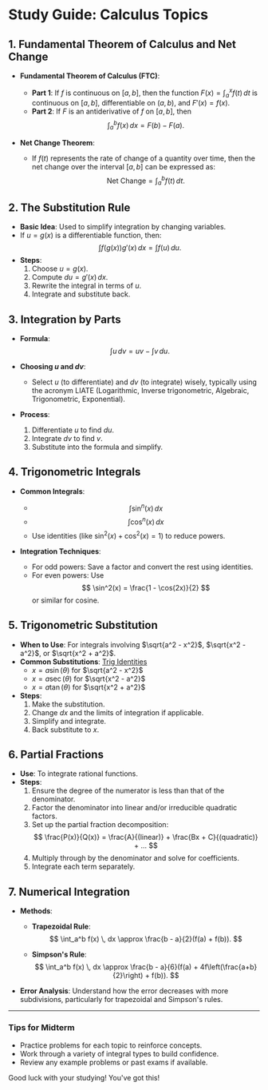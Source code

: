 


# Study Guide: Calculus Topics

## 1. Fundamental Theorem of Calculus and Net Change
- **Fundamental Theorem of Calculus (FTC)**:
  - **Part 1**: If $f$ is continuous on $[a, b]$, then the function $F(x) = \int_a^x f(t) \, dt$ is continuous on $[a, b]$, differentiable on $(a, b)$, and $F'(x) = f(x)$.
  - **Part 2**: If $F$ is an antiderivative of $f$ on $[a, b]$, then 
  $$
  \int_a^b f(x) \, dx = F(b) - F(a).
  $$

- **Net Change Theorem**: 
  - If $f(t)$ represents the rate of change of a quantity over time, then the net change over the interval $[a, b]$ can be expressed as:
  $$
  \text{Net Change} = \int_a^b f(t) \, dt.
  $$

## 2. The Substitution Rule
- **Basic Idea**: Used to simplify integration by changing variables.
- If $u = g(x)$ is a differentiable function, then:
  $$
  \int f(g(x)) g'(x) \, dx = \int f(u) \, du.
  $$
- **Steps**:
  1. Choose $u = g(x)$.
  2. Compute $du = g'(x) \, dx$.
  3. Rewrite the integral in terms of $u$.
  4. Integrate and substitute back.

## 3. Integration by Parts
- **Formula**: 
  $$
  \int u \, dv = uv - \int v \, du.
  $$
- **Choosing $u$ and $dv$**:
  - Select $u$ (to differentiate) and $dv$ (to integrate) wisely, typically using the acronym LIATE (Logarithmic, Inverse trigonometric, Algebraic, Trigonometric, Exponential).
  
- **Process**:
  1. Differentiate $u$ to find $du$.
  2. Integrate $dv$ to find $v$.
  3. Substitute into the formula and simplify.

## 4. Trigonometric Integrals
- **Common Integrals**:
  - $$
  \int \sin^n(x) \, dx
  $$
  - $$
  \int \cos^n(x) \, dx
  $$
  - Use identities (like $\sin^2(x) + \cos^2(x) = 1$) to reduce powers.
  
- **Integration Techniques**:
  - For odd powers: Save a factor and convert the rest using identities.
  - For even powers: Use 
  $$
  \sin^2(x) = \frac{1 - \cos(2x)}{2}
  $$
  or similar for cosine.
## 5. Trigonometric Substitution
- **When to Use**: For integrals involving $\sqrt{a^2 - x^2}$, $\sqrt{x^2 - a^2}$, or $\sqrt{x^2 + a^2}$.
- **Common Substitutions**: [Trig Identities](https://www2.clarku.edu/faculty/djoyce/trig/identities.html)
  - $x = a \sin(\theta)$ for $\sqrt{a^2 - x^2}$
  - $x = a \sec(\theta)$ for $\sqrt{x^2 - a^2}$
  - $x = a \tan(\theta)$ for $\sqrt{x^2 + a^2}$
- **Steps**:
  1. Make the substitution.
  2. Change $dx$ and the limits of integration if applicable.
  3. Simplify and integrate.
  4. Back substitute to $x$.

## 6. Partial Fractions
- **Use**: To integrate rational functions.
- **Steps**:
  1. Ensure the degree of the numerator is less than that of the denominator.
  2. Factor the denominator into linear and/or irreducible quadratic factors.
  3. Set up the partial fraction decomposition:
  $$
  \frac{P(x)}{Q(x)} = \frac{A}{(linear)} + \frac{Bx + C}{(quadratic)} + ...
  $$
  4. Multiply through by the denominator and solve for coefficients.
  5. Integrate each term separately.

## 7. Numerical Integration
- **Methods**:
  - **Trapezoidal Rule**: 
  $$
  \int_a^b f(x) \, dx \approx \frac{b - a}{2}(f(a) + f(b)).
  $$
  
  - **Simpson's Rule**: 
  $$
  \int_a^b f(x) \, dx \approx \frac{b - a}{6}(f(a) + 4f\left(\frac{a+b}{2}\right) + f(b)).
  $$

- **Error Analysis**: Understand how the error decreases with more subdivisions, particularly for trapezoidal and Simpson's rules.

---

### Tips for Midterm
- Practice problems for each topic to reinforce concepts.
- Work through a variety of integral types to build confidence.
- Review any example problems or past exams if available.

Good luck with your studying! You've got this!